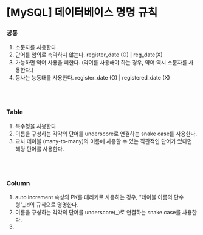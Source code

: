 # [MySQL] 데이터베이스 명명 규칙

### 공통

1. 소문자를 사용한다.
2. 단어를 임의로 축약하지 않는다.
    register_date (O) | reg_date(X)
3. 가능하면 약어 사용을 피한다.
    (약어를 사용해야 하는 경우, 약어 역시 소문자를 사용한다.)
4. 동사는 능동태를 사용한다.
    register_date (O) | registered_date (X)

<br><br>

### Table

1. 복수형을 사용한다.
2. 이름을 구성하는 각각의 단어를 underscore로 연결하는 snake case를 사용한다.
3. 교차 테이블 (many-to-many)의 이름에 사용할 수 있는 직관적인 단어가 있다면 해당 단어를 사용한다.

<br><br>

### Column

1. auto increment 속성의 PK를 대리키로 사용하는 경우, "테이블 이름의 단수형"_id의 규칙으로 명명한다.
2. 이름을 구성하는 각각의 단어를 underscore(_)로 연결하는 snake case를 사용한다.
3. 
